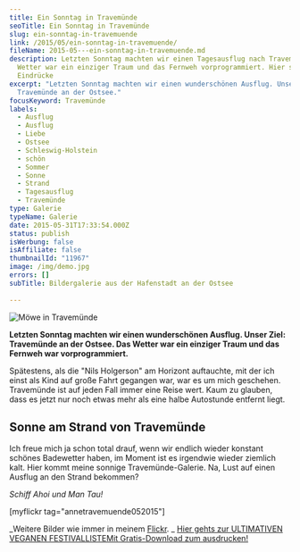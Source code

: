 ```yaml
---
title: Ein Sonntag in Travemünde
seoTitle: Ein Sonntag in Travemünde
slug: ein-sonntag-in-travemuende
link: /2015/05/ein-sonntag-in-travemuende/
fileName: 2015-05---ein-sonntag-in-travemuende.md
description: Letzten Sonntag machten wir einen Tagesausflug nach Travemünde. Das
  Wetter war ein einziger Traum und das Fernweh vorprogrammiert. Hier sind meine
  Eindrücke
excerpt: "Letzten Sonntag machten wir einen wunderschönen Ausflug. Unser Ziel:
  Travemünde an der Ostsee."
focusKeyword: Travemünde
labels:
  - Ausflug
  - Ausflug
  - Liebe
  - Ostsee
  - Schleswig-Holstein
  - schön
  - Sommer
  - Sonne
  - Strand
  - Tagesausflug
  - Travemünde
type: Galerie
typeName: Galerie
date: 2015-05-31T17:33:54.000Z
status: publish
isWerbung: false
isAffiliate: false
thumbnailId: "11967"
image: /img/demo.jpg
errors: []
subTitle: Bildergalerie aus der Hafenstadt an der Ostsee
  
---
```


![Möwe in Travemünde](http://cardamonchai.com/wp-content/uploads/2015/05/18282606686_1fbc04228f_z-640x427.jpg "Möwe in Travemünde")

**Letzten Sonntag machten wir einen wunderschönen Ausflug. Unser Ziel:
Travemünde an der Ostsee. Das Wetter war ein einziger Traum und das Fernweh war
vorprogrammiert.**

Spätestens, als die "Nils Holgerson" am Horizont auftauchte, mit der ich einst
als Kind auf große Fahrt gegangen war, war es um mich geschehen. Travemünde ist
auf jeden Fall immer eine Reise wert. Kaum zu glauben, dass es jetzt nur noch
etwas mehr als eine halbe Autostunde entfernt liegt.

## Sonne am Strand von Travemünde

Ich freue mich ja schon total drauf, wenn wir endlich wieder konstant schönes
Badewetter haben, im Moment ist es irgendwie wieder ziemlich kalt. Hier kommt
meine sonnige Travemünde-Galerie. Na, Lust auf einen Ausflug an den Strand
bekommen?

_Schiff Ahoi und Man Tau!_

[myflickr tag="annetravemuende052015"]

_Weitere Bilder wie immer in meinem
[Flickr](https://www.flickr.com/photos/99929697@N07/). _
[Hier gehts zur ULTIMATIVEN VEGANEN FESTIVALLISTEMit Gratis-Download zum ausdrucken!](/2015/03/die-ultimative-vegane-festivalliste)

  